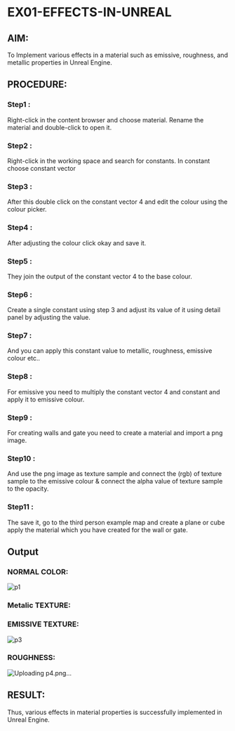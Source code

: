 # EX01-EFFECTS-IN-UNREAL
## AIM:
To Implement various effects in a material such as emissive, roughness, and metallic properties in Unreal Engine.
## PROCEDURE:
### Step1 :
Right-click in the content browser and choose material. Rename the material and double-click to open it.
### Step2 :
Right-click in the working space and search for constants. In constant choose constant vector
### Step3 :
After this double click on the constant vector 4 and edit the colour using the colour picker.
### Step4 :
After adjusting the colour click okay and save it.
### Step5 :
They join the output of the constant vector 4 to the base colour.
### Step6 :
Create a single constant using step 3 and adjust its value of it using detail panel by adjusting the value.
### Step7 :
And you can apply this constant value to metallic, roughness, emissive colour etc..
### Step8 :
For emissive you need to multiply the constant vector 4 and constant and apply it to emissive colour.
### Step9 :
For creating walls and gate you need to create a material and import a png image.
### Step10 :
And use the png image as texture sample and connect the (rgb) of texture sample to the emissive colour & connect the alpha value of texture sample to the opacity.
### Step11 :
The save it, go to the third person example map and create a plane or cube apply the material which you have created for the wall or gate.
## Output
### NORMAL COLOR:
![p1](https://github.com/Shobika187/EX01-EFFECTS-IN-UNREAL/assets/94508142/fa8ba087-3330-4cd2-b334-c440e4dabd67)
### Metalic TEXTURE:


### EMISSIVE TEXTURE:
![p3](https://github.com/Shobika187/EX01-EFFECTS-IN-UNREAL/assets/94508142/007cc21c-1396-458d-91f8-b043488e542b)
### ROUGHNESS:

![Uploading p4.png…]()
## RESULT:
Thus, various effects in material properties is successfully implemented in Unreal Engine.
